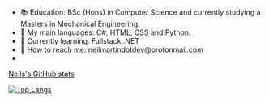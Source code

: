 - :books:  Education: BSc (Hons) in Computer Science and currently studying a Masters in Mechanical Engineering.
- :speech_balloon: My main languages: C#, HTML, CSS and Python.
- :seedling: Currently learning: Fullstack .NET
- :calling: How to reach me: neilmartindotdev@protonmail.com
- 
[Neils's GitHub stats](https://github-readme-stats.vercel.app/api?username=neilmartindev&show_icons=true&theme=react)

[![Top Langs](https://github-readme-stats.vercel.app/api/top-langs/?username=neilmartindev&hide=css)](https://github.com/neilmartindev/github-readme-stats)
